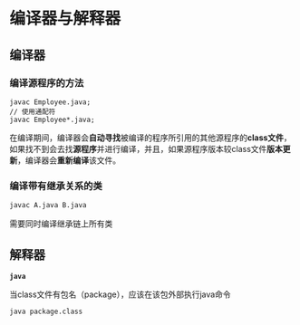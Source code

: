 # 编译器与解释器

## 编译器

### **编译源程序的方法** 

```
javac Employee.java;
// 使用通配符
javac Employee*.java;
```

在编译期间，编译器会**自动寻找**被编译的程序所引用的其他源程序的**class文件**，如果找不到会去找**源程序**并进行编译，并且，如果源程序版本较class文件**版本更新**，编译器会**重新编译**该文件。

### **编译带有继承关系的类**

```bash
javac A.java B.java
```

需要同时编译继承链上所有类

## 解释器

**`java`** 

当class文件有包名（package），应该在该包外部执行java命令

```shell
java package.class
```

